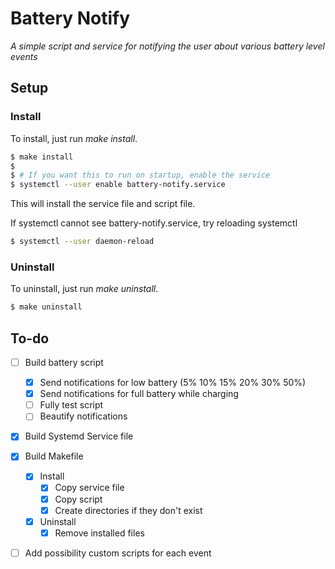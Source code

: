 # Battery Notify
   *A simple script and service for notifying the user about various battery level events*

## Setup
   ### Install
   To install, just run *make install*.
   ```bash
   $ make install
   $ 
   $ # If you want this to run on startup, enable the service
   $ systemctl --user enable battery-notify.service
   ```
   This will install the service file and script file. 
   
   If systemctl cannot see battery-notify.service, try reloading systemctl
   ```bash
   $ systemctl --user daemon-reload
   ```
   
   ### Uninstall
   To uninstall, just run *make uninstall*.
   ```bash
   $ make uninstall
   ```

## To-do
   - [ ] Build battery script
     - [x] Send notifications for low battery (5% 10% 15% 20% 30% 50%)
     - [x] Send notifications for full battery while charging
     - [ ] Fully test script
     - [ ] Beautify notifications
   - [x] Build Systemd Service file
   - [x] Build Makefile
     - [x] Install
       - [x] Copy service file
       - [x] Copy script
       - [x] Create directories if they don't exist
     - [x] Uninstall
       - [x] Remove installed files
   - [ ] Add possibility custom scripts for each event

